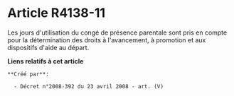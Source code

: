 # Article R4138-11

Les jours d'utilisation du congé de présence parentale sont pris en compte pour la détermination des droits à l'avancement, à
promotion et aux dispositifs d'aide au départ.

**Liens relatifs à cet article**

	**Créé par**:

	  - Décret n°2008-392 du 23 avril 2008 - art. (V)
